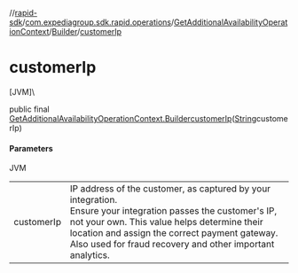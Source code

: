 //[rapid-sdk](../../../../index.md)/[com.expediagroup.sdk.rapid.operations](../../index.md)/[GetAdditionalAvailabilityOperationContext](../index.md)/[Builder](index.md)/[customerIp](customer-ip.md)

# customerIp

[JVM]\

public final [GetAdditionalAvailabilityOperationContext.Builder](index.md)[customerIp](customer-ip.md)([String](https://docs.oracle.com/javase/8/docs/api/java/lang/String.html)customerIp)

#### Parameters

JVM

| | |
|---|---|
| customerIp | IP address of the customer, as captured by your integration.<br> Ensure your integration passes the customer's IP, not your own. This value helps determine their location and assign the correct payment gateway.<br> Also used for fraud recovery and other important analytics. |
